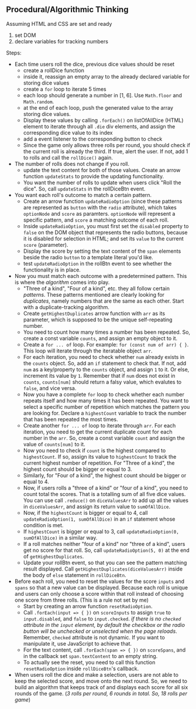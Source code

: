 ## Procedural/Algorithmic Thinking
Assuming HTML and CSS are set and ready
1. set DOM
2. declare variables for tracking numbers

Steps:
- Each time users roll the dice, previous dice values should be reset
  - create a rollDice function
  - inside it, reassign an empty array to the already declared variable for storing dice values 
  - create a `for` loop to iterate 5 times
  - each loop should generate a number in [1, 6]. Use `Math.floor` and `Math.random`.
  - at the end of each loop, push the generated value to the array storing dice values. 
  - Display these values by calling `.forEach()` on listOfAllDice (HTML) element to iterate through all `.die` div elements, and assign the corresponding dice value to its index
  - add a event listener to the corresponding button to check 
  - Since the game only allows three rolls per round, you should check if the current roll is already the third. If true, alert the user. If not, add 1 to rolls and call the `rollDice()` again. 
- The number of rolls does not change if you roll. 
  - update the text content for both of those values. Create an arrow function `updateStats` to provide the updating functionality. 
  - You want the number of rolls to update when users click "Roll the dice". So, call `updateStats` in the rollDiceBtn event. 
- You want each roll's outcome to match a certain pattern. 
  - Create an arrow function `updateRadioOption` (since these patterns are represented as `button` with the `radio` attribute), which takes `optionNode` and `score` as paramters. `optionNode` will represent a specific pattern, and `score` a matching outcome of each roll. 
  - Inside `updateRadioOption`, you must first set the `disabled` property to `false` on the DOM object that represents the radio buttons, because it is disabled for selection in HTML; and set its `value` to the current `score` (parameter).
  - Display the score by setting the text content of the `span` elements beside the radio `button` to a template literal you'd like.
  - test `updateRadioOption` in the rollBtn event to see whether the functionality is in place. 
- Now you must match each outcome with a predetermined pattern. This is where the *algorithm* comes into play.
  - "Three of a kind", "Four of a kind", etc. they all follow certain *patterns*. These patterns mentioned are clearly looking for *duplicates*, namely numbers that are the same as each other. Start with a duplicate-tracking algorithm. 
  - Create `getHighestDuplicates` arrow function with `arr` as its parameter, which is supposed to be the unique self-repeating number.
  - You need to count how many times a number has been repeated. So, create a const variable `counts`, and assign an empty object to it.
  - Create a `for ... of` loop. For example: `for (const num of arr) { }`. This loop will iterate through the iteratable object `arr`. 
  - For each iteration, you need to check whether `num` already exists in the `counts` object. So, add an `if` statement to check that.  If not, add `num` as a key/property  to the `counts` object, and assign `1` to it. Or else, increment its value by `1`. Remember that if `num` does not exist in `counts`, `counts[num]` should return a falsy value, which evalutes to `false`, and vice versa.
  - Now you have a complete `for` loop to check whether each number repeats itself and how many times it has been repeated. You want to select a specific number of repetition which matches the pattern you are looking for. Declare a `highestCount` variable to track the number that has been repeated the most times. 
  - Create another `for ... of` loop to iterate through `arr`. For each iteration, you need to get the current duplicate count for each number in the `arr`. So, create a const variable `count` and assign the value of `counts[num]` to it.
  - Now you need to check if `count` is the highest compared to `highestCount`. If so, assign its value to `highestCount` to track the current highest number of repetition. For "Three of a kind", the highest count should be bigger or equal to 3.
  - Similarly, for "Four of a kind", the highest count should be bigger or equal to 4. 
  - Now, if users rolls a "three of a kind" or "four of a kind", you need to count total the scores. That is a totalling sum of all five dice values. You can use call `.reduce()` on `diceValuesArr` to add up all the values in `diceValuesArr`, and assign its return value to `sumOfAllDice`. 
  - Now, if the `highestCount` is bigger or equal to 4, call `updateRadioOption(1, sumOfAllDice)` in an `if` statement whose condition is met.  
  - If `highestCount` is bigger or equal to 3, call `updateRadioOption(0, sumOfAllDice)` in a similar way. 
  - If a roll matches neither "four of a kind" nor "three of a kind", users get no score for that roll. So, call `updateRadioOption(5, 0)` at the end of `getHighestDuplicates`.
  - Update your rollBtn event, so that you can see the pattern matching result displayed. Call `getHighestDuplicates(diceValuesArr)` inside the body of `else` statement in `rollDiceBtn`. 
- Before each roll, you need to reset the values for the score `inputs` and `spans` so that a new value can be displayed. Because each roll is unique and users can only choose a score within that roll instead of choosing one score from three rolls. (This is a rule not set by me)
  - Start by creating an arrow function `resetRadioOption`.
  - Call `.forEach(input => { })` on `scoreInputs` to assign `true` to `input.disabled`, and `false` to `input.checked`. *if there is no `checked` attribute in the `input` element, by default the checkbox or the radio button will be unchecked or unselected when the page reloads*. Remember, `checked` attribute is not dynamic. If you want to manipulate it, use JavaScript to achieve that. 
  - For the text content, call `.forEach(span => { })` on `scoreSpans`, and in the callback set `span.textContent` to an empty string.
  - To actually see the reset, you need to call this function `resetRadioOption` inside `rollDiceBtn`'s callback.
- When users roll the dice and make a selection, users are not able to keep the selected score, and move onto the next round. So, we need to build an algorithm that keeps track of and displays each score for all six rounds of the game. (*3 rolls per round, 6 rounds in total. So, 18 rolls per game*)

